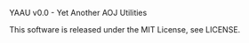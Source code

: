 YAAU v0.0 - Yet Another AOJ Utilities

This software is released under the MIT License, see LICENSE.

